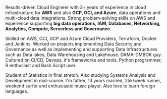 Results-driven Cloud Engineer with 3+ years of experience in cloud infrastructure for **AWS** and also **GCP, OCI, and Azure**, data operations and multi-cloud data integrations.
Strong problem-solving skills on AWS and experience supporting **big data operations, IAM, Databases, Networking, Analytics, Compute, Serverless and Governance**.  

Skilled on AWS, OCI, GCP and Azure Cloud Providers, Terraform, Docker and Jenkins. Worked on projects implementing Data Security and Governance as well as implementing and supporting Data Infrastructures such as Data lakes, Data Warehousing and Lakehouse. DAMA-DMBOK guy. Cultured on CI/CD, Devops, it's frameworks and tools. Python programmer, R enthusiast and Bash Script user.

Student of Statistics in final stretch. Also studying Systems Analysis and Development in mid-course. I'm father, 13 years married, 25k/week runner, weekend surfer and enthusiastic music player. Also love to learn foreign languages.

